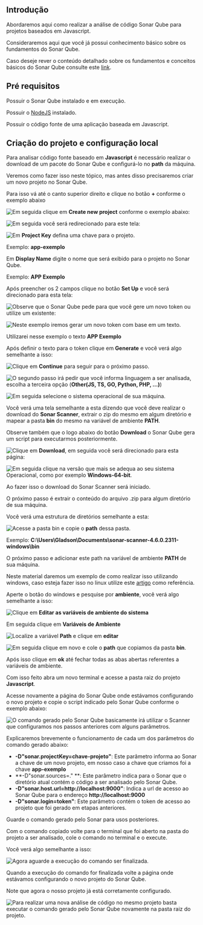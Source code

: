 ## Introdução

Abordaremos aqui como realizar a análise de código Sonar Qube para projetos baseados em Javascript.

Consideraremos aqui que você já possui conhecimento básico sobre os fundamentos do Sonar Qube.

Caso deseje rever o conteúdo detalhado sobre os fundamentos e conceitos básicos do Sonar Qube consulte este [link](https://github.com/GladsonBruno/SonarQube).



## Pré requisitos

Possuir o Sonar Qube instalado e em execução.

Possuir o [NodeJS](https://nodejs.org/en/) instalado.

Possuir o código fonte de uma aplicação baseada em Javascript.



## Criação do projeto e configuração local

Para analisar código fonte baseado em **Javascript** é necessário realizar o download de um pacote do Sonar Qube e configurá-lo no **path** da máquina.

Veremos como fazer isso neste tópico, mas antes disso precisaremos criar um novo projeto no Sonar Qube.

Para isso vá até o canto superior direito e clique no botão **+** conforme o exemplo abaixo

<img src="./imagens/1.png" style="float:left"/>

Em seguida clique em **Create new project** conforme o exemplo abaixo:

<img src="./imagens/2.png" style="float:left"/>

Em seguida você será redirecionado para este tela:

<img src="./imagens/3.png" style="float:left"/>



Em **Project Key** defina uma chave para o projeto.

Exemplo: **app-exemplo**



Em **Display Name** digite o nome que será exibido para o projeto no Sonar Qube.

Exemplo: **APP Exemplo**



Após preencher os 2 campos clique no botão **Set Up** e você será direcionado para esta tela:

<img src="./imagens/4.png" style="float:left"/>



Observe que o Sonar Qube pede para que você gere um novo token ou utilize um existente:

<img src="./imagens/5.png" style="float:left"/>

Neste exemplo iremos gerar um novo token com base em um texto.

Utilizarei nesse exemplo o texto **APP Exemplo**

Após definir o texto para o token clique em **Generate** e você verá algo semelhante a isso:

<img src="./imagens/6.png" style="float:left"/>

Clique em **Continue** para seguir para o próximo passo.

<img src="./imagens/7.png" style="float:left"/>

O segundo passo irá pedir que você informa linguagem a ser analisada, escolha a terceira opção (**Other(JS, TS, GO, Python, PHP, ...)**)



<img src="./imagens/8.png" style="float:left"/>

Em seguida selecione o sistema operacional de sua máquina.

Você verá uma tela semelhante a esta dizendo que você deve realizar o download do **Sonar Scanner**, extrair o zip do mesmo em algum diretório e mapear a pasta **bin** do mesmo na variável de ambiente **PATH**.

Observe também que o logo abaixo do botão **Download** o Sonar Qube gera um script para executarmos posteriormente.

<img src="./imagens/9.png" style="float:left"/>

Clique em **Download**, em seguida você será direcionado para esta página:

<img src="./imagens/10.png" style="float:left"/>

Em seguida clique na versão que mais se adequa ao seu sistema Operacional, como por exemplo **Windows-64-bit**.

Ao fazer isso o download do Sonar Scanner será iniciado.

O próximo passo é extrair o conteúdo do arquivo .zip para algum diretório de sua máquina.

Você verá uma estrutura de diretórios semelhante a esta:

<img src="./imagens/11.png" style="float:left"/>

Acesse a pasta bin e copie o **path** dessa pasta.

Exemplo: **C:\Users\Gladson\Documents\sonar-scanner-4.6.0.2311-windows\bin**

O próximo passo e adicionar este path na variável de ambiente **PATH** de sua máquina.

Neste material daremos um exemplo de como realizar isso utilizando windows, caso esteja fazer isso no linux utilize este [artigo](https://linuxize.com/post/how-to-add-directory-to-path-in-linux/) como referência.

Aperte o botão do windows e pesquise por **ambiente**, você verá algo semelhante a isso:

<img src="./imagens/12.png" style="float:left"/>

Clique em **Editar as variáveis de ambiente do sistema**

Em seguida clique em **Variáveis de Ambiente**

<img src="./imagens/13.png" style="float:left"/>

Localize a variável **Path** e clique em **editar**

<img src="./imagens/14.png" style="float:left"/>

Em seguida clique em novo e cole o **path** que copiamos da pasta **bin**.

Após isso clique em **ok** até fechar todas as abas abertas referentes a variáveis de ambiente.

Com isso feito abra um novo terminal e acesse a pasta raiz do projeto **Javascript**.

Acesse novamente a página do Sonar Qube onde estávamos configurando o novo projeto e copie o script indicado pelo Sonar Qube conforme o exemplo abaixo:

<img src="./imagens/15.png" style="float:left"/>

O comando gerado pelo Sonar Qube basicamente irá utilizar o Scanner que configuramos nos passos anteriores com alguns parâmetros.

Explicaremos brevemente o funcionamento de cada um dos parâmetros do comando gerado abaixo:

* **-D"sonar.projectKey=chave-projeto"**: Este parâmetro informa ao Sonar a chave de um novo projeto, em nosso caso a chave que criamos foi a chave **app-exemplo**
* **-D"sonar.sources=." **: Este parâmetro indica para o Sonar que o diretório atual contém o código a ser analisado pelo Sonar Qube.
* **-D"sonar.host.url=http://localhost:9000"**: Indica a url de acesso ao Sonar Qube para o endereço **http://localhost:9000**
* **-D"sonar.login=token"**: Este parâmetro contém o token de acesso ao projeto que foi gerado em etapas anteriores.

Guarde o comando gerado pelo Sonar para usos posteriores.



Com o comando copiado volte para o terminal que foi aberto na pasta do projeto a ser analisado, cole o comando no terminal e o execute.

Você verá algo semelhante a isso:

<img src="./imagens/16.png" style="float:left"/>

Agora aguarde a execução do comando ser finalizada.

Quando a execução do comando for finalizada volte a página onde estávamos configurando o novo projeto do Sonar Qube.

Note que agora o nosso projeto já está corretamente configurado.

<img src="./imagens/17.png" style="float:left"/>

Para realizar uma nova análise de código no mesmo projeto basta executar o comando gerado pelo Sonar Qube novamente na pasta raiz do projeto.
